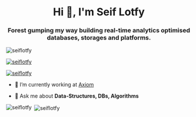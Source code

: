 <h1 align="center">Hi 👋, I'm Seif Lotfy</h1>
<h3 align="center">Forest gumping my way building real-time analytics optimised databases, storages and platforms.</h3>

<p align="left"> <img src="https://komarev.com/ghpvc/?username=seiflotfy&label=Profile%20views&color=0e75b6&style=flat" alt="seiflotfy" /> </p>

<p align="left"> <a href="https://github.com/ryo-ma/github-profile-trophy"><img src="https://github-profile-trophy.vercel.app/?username=seiflotfy" alt="seiflotfy" /></a> </p>

<p align="left"> <a href="https://twitter.com/seiflotfy" target="blank"><img src="https://img.shields.io/twitter/follow/seiflotfy?logo=twitter&style=for-the-badge" alt="seiflotfy" /></a> </p>

- 🔭 I’m currently working at [Axiom](https://axiom.co)

- 💬 Ask me about **Data-Structures, DBs, Algorithms**


<p><img align="left" src="https://github-readme-stats.vercel.app/api/top-langs?username=seiflotfy&show_icons=true&locale=en&layout=compact" alt="seiflotfy" /></p>

<p>&nbsp;<img align="center" src="https://github-readme-stats.vercel.app/api?username=seiflotfy&show_icons=true&locale=en" alt="seiflotfy" /></p>
